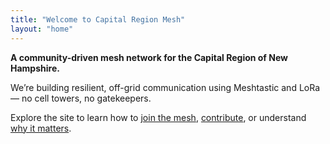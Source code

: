```yaml
---
title: "Welcome to Capital Region Mesh"
layout: "home"
---
```


**A community-driven mesh network for the Capital Region of New Hampshire.**

We’re building resilient, off-grid communication using Meshtastic and LoRa — no cell towers, no gatekeepers.

Explore the site to learn how to [join the mesh](./join/), [contribute](./contribute/), or understand [why it matters](./mission/).